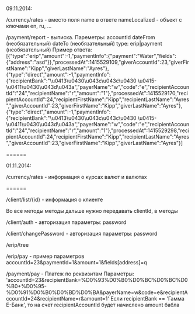 09.11.2014:

/currency/rates - вместо поля name в ответе nameLocalized - объект с ключами en, ru, ...

/payment/report - выписка. Пареметры:
  accountId
  dateFrom (необязательный)
  dateTo (необязательный)
  type: erip|payment (необязательный)
Пример ответа:
[{"type":"erip","amount":-1,"paymentInfo":{"payment":"Water","fields":{"address":"asd"}},"processedAt":1415529109,"giverAccountId":23,"giverFirstName":"Kipp","giverLastName":"Ayres"},{"type":"direct","amount":-1,"paymentInfo":{"recipientBank":"\u0413\u0430\u043c\u043c\u0430 \u0415-\u0411\u0430\u043d\u043a","payerName":"w","code":"e","recipientAccountId":"24","recipientName":"r","amount":"1"},"processedAt":1415529170,"recipientAccountId":24,"recipientFirstName":"Kipp","recipientLastName":"Ayres","giverAccountId":23,"giverFirstName":"Kipp","giverLastName":"Ayres"},{"type":"direct","amount":-1,"paymentInfo":{"recipientBank":"\u0413\u0430\u043c\u043c\u0430 \u0415-\u0411\u0430\u043d\u043a","payerName":"w","code":"e","recipientAccountId":"24","recipientName":"r","amount":"1"},"processedAt":1415529298,"recipientAccountId":24,"recipientFirstName":"Kipp","recipientLastName":"Ayres","giverAccountId":23,"giverFirstName":"Kipp","giverLastName":"Ayres"}]

======

01.11.2014:

/currency/rates - информация о курсах валют и валютах

======

/client/list/{id} - информация о клиенте

Во все методы методы дальше нужно передавать clientId, в методы

/client/auth - авторизация
параметры: password

/client/changePassword - авторизация
параметры: password

/erip/tree

/erip/pay - пример параметров accountId=23&paymentId=1&amount=1&fields[address]=q

/payment/pay - Платеж по реквизитам
Параметры: 'accountId=23&recipientBank=%D0%93%D0%B0%D0%BC%D0%BC%D0%B0+%D0%95-%D0%91%D0%B0%D0%BD%D0%BA&payerName=w&code=e&recipientAccountId=24&recipientName=r&amount=1'
Если recipientBank == 'Гамма Е-Банк', то на счет recipientAccountId будет начислено amount бабла